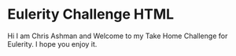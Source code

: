 # Eulerity Challenge HTML

Hi I am Chris Ashman and Welcome to my Take Home Challenge for Eulerity. 
I hope you enjoy it.

